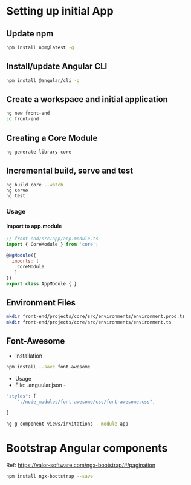 

# Setting up initial App

## Update npm
```sh
npm install npm@latest -g

```
## Install/update  Angular CLI
```sh
npm install @angular/cli -g 
```

## Create a workspace and initial application
```sh
ng new front-end
cd front-end
```

## Creating a Core Module 
```sh
ng generate library core
```

## Incremental build, serve and test
```sh
ng build core --watch
ng serve
ng test
```


### Usage

#### Import to app.module
```javascript
// front-end/src/app/app.module.ts
import { CoreModule } from 'core';

@NgModule({
  imports: [
    CoreModule
   ]
})
export class AppModule { }   
```

## Environment Files
```sh
mkdir front-end/projects/core/src/environments/environment.prod.ts
mkdir front-end/projects/core/src/environments/environment.ts
```







## Font-Awesome
- Installation
```sh
npm install --save font-awesome
```

- Usage
- File:  .anguular.json -
```javascript
"styles": [
    "./node_modules/font-awesome/css/font-awesome.css",
    
]
```


```sh
ng g component views/invitations --module app 
```

# Bootstrap Angular components
Ref: https://valor-software.com/ngx-bootstrap/#/pagination
```sh
npm install ngx-bootstrap --save
```


